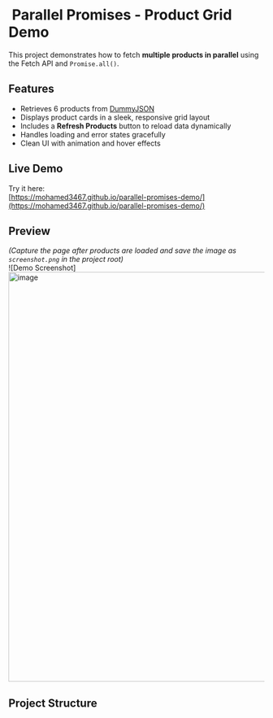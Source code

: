 # ​ Parallel Promises - Product Grid Demo

This project demonstrates how to fetch **multiple products in parallel** using the Fetch API and `Promise.all()`.

##  Features
- Retrieves 6 products from [DummyJSON](https://dummyjson.com/)
- Displays product cards in a sleek, responsive grid layout
- Includes a **Refresh Products** button to reload data dynamically
- Handles loading and error states gracefully
- Clean UI with animation and hover effects

##  Live Demo
Try it here:  
[https://mohamed3467.github.io/parallel-promises-demo/](https://mohamed3467.github.io/parallel-promises-demo/)

##  Preview
*(Capture the page after products are loaded and save the image as `screenshot.png` in the project root)*  
![Demo Screenshot]<img width="1886" height="806" alt="image" src="https://github.com/user-attachments/assets/35fe061d-0064-4caa-abfe-40bca8f4b5b6" />


##  Project Structure

